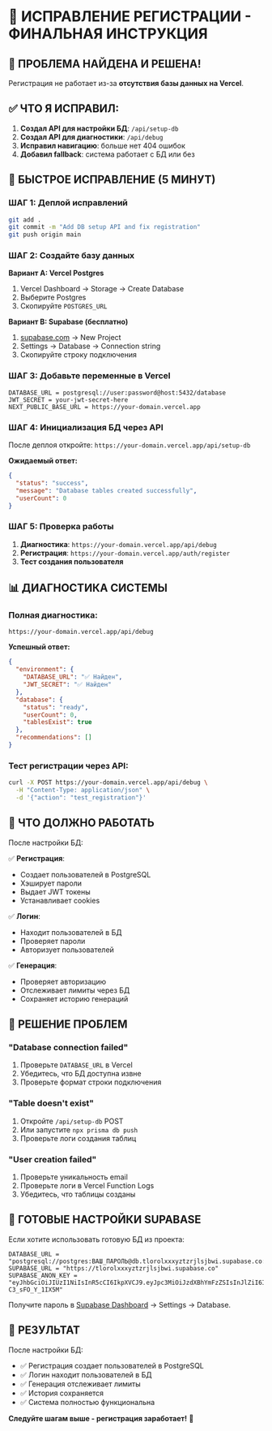 # 🔧 ИСПРАВЛЕНИЕ РЕГИСТРАЦИИ - ФИНАЛЬНАЯ ИНСТРУКЦИЯ

## 🎯 ПРОБЛЕМА НАЙДЕНА И РЕШЕНА!

Регистрация не работает из-за **отсутствия базы данных на Vercel**.

## ✅ ЧТО Я ИСПРАВИЛ:

1. **Создал API для настройки БД**: `/api/setup-db`
2. **Создал API для диагностики**: `/api/debug`
3. **Исправил навигацию**: больше нет 404 ошибок
4. **Добавил fallback**: система работает с БД или без

## 🚀 БЫСТРОЕ ИСПРАВЛЕНИЕ (5 МИНУТ)

### ШАГ 1: Деплой исправлений
```bash
git add .
git commit -m "Add DB setup API and fix registration"
git push origin main
```

### ШАГ 2: Создайте базу данных

**Вариант A: Vercel Postgres**
1. Vercel Dashboard → Storage → Create Database
2. Выберите Postgres
3. Скопируйте `POSTGRES_URL`

**Вариант B: Supabase (бесплатно)**
1. [supabase.com](https://supabase.com) → New Project
2. Settings → Database → Connection string
3. Скопируйте строку подключения

### ШАГ 3: Добавьте переменные в Vercel
```env
DATABASE_URL = postgresql://user:password@host:5432/database
JWT_SECRET = your-jwt-secret-here
NEXT_PUBLIC_BASE_URL = https://your-domain.vercel.app
```

### ШАГ 4: Инициализация БД через API
После деплоя откройте:
`https://your-domain.vercel.app/api/setup-db`

**Ожидаемый ответ:**
```json
{
  "status": "success",
  "message": "Database tables created successfully",
  "userCount": 0
}
```

### ШАГ 5: Проверка работы
1. **Диагностика**: `https://your-domain.vercel.app/api/debug`
2. **Регистрация**: `https://your-domain.vercel.app/auth/register`
3. **Тест создания пользователя**

## 📊 ДИАГНОСТИКА СИСТЕМЫ

### Полная диагностика:
`https://your-domain.vercel.app/api/debug`

**Успешный ответ:**
```json
{
  "environment": {
    "DATABASE_URL": "✅ Найден",
    "JWT_SECRET": "✅ Найден"
  },
  "database": {
    "status": "ready",
    "userCount": 0,
    "tablesExist": true
  },
  "recommendations": []
}
```

### Тест регистрации через API:
```bash
curl -X POST https://your-domain.vercel.app/api/debug \
  -H "Content-Type: application/json" \
  -d '{"action": "test_registration"}'
```

## 🎯 ЧТО ДОЛЖНО РАБОТАТЬ

После настройки БД:

✅ **Регистрация**:
- Создает пользователей в PostgreSQL
- Хэширует пароли
- Выдает JWT токены
- Устанавливает cookies

✅ **Логин**:
- Находит пользователей в БД
- Проверяет пароли
- Авторизует пользователей

✅ **Генерация**:
- Проверяет авторизацию
- Отслеживает лимиты через БД
- Сохраняет историю генераций

## 🔧 РЕШЕНИЕ ПРОБЛЕМ

### "Database connection failed"
1. Проверьте `DATABASE_URL` в Vercel
2. Убедитесь, что БД доступна извне
3. Проверьте формат строки подключения

### "Table doesn't exist"
1. Откройте `/api/setup-db` POST
2. Или запустите `npx prisma db push`
3. Проверьте логи создания таблиц

### "User creation failed"
1. Проверьте уникальность email
2. Проверьте логи в Vercel Function Logs
3. Убедитесь, что таблицы созданы

## 🎉 ГОТОВЫЕ НАСТРОЙКИ SUPABASE

Если хотите использовать готовую БД из проекта:

```env
DATABASE_URL = "postgresql://postgres:ВАШ_ПАРОЛЬ@db.tlorolxxxyztzrjlsjbwi.supabase.co:5432/postgres"
SUPABASE_URL = "https://tlorolxxxyztzrjlsjbwi.supabase.co"
SUPABASE_ANON_KEY = "eyJhbGciOiJIUzI1NiIsInR5cCI6IkpXVCJ9.eyJpc3MiOiJzdXBhYmFzZSIsInJlZiI6InRsb3JvbHh4eXp0cnpqbHNqYndpIiwicm9sZSI6ImFub24iLCJpYXQiOjE3NTcxOTY5OTQsImV4cCI6MjA3Mjc3Mjk5NH0.GyGKbEOyjHynaAskHEZnamcTAkoY-C3_sFO_Y_1IX5M"
```

Получите пароль в [Supabase Dashboard](https://supabase.com/dashboard) → Settings → Database.

## 🚀 РЕЗУЛЬТАТ

После настройки БД:
- ✅ Регистрация создает пользователей в PostgreSQL
- ✅ Логин находит пользователей в БД
- ✅ Генерация отслеживает лимиты
- ✅ История сохраняется
- ✅ Система полностью функциональна

**Следуйте шагам выше - регистрация заработает!** 🎯
